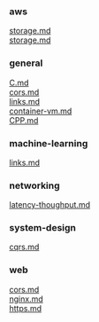 ### aws

[storage.md](https://github.com/pat-jpnk/Patricks-Notes/blob/main/webhosting.md)<br>[storage.md](https://github.com/pat-jpnk/Patricks-Notes/blob/main/webhosting.md)<br>
### general

[C.md](https://github.com/pat-jpnk/Patricks-Notes/blob/main/container-vm.md)<br>[cors.md](https://github.com/pat-jpnk/Patricks-Notes/blob/main/CPP.md)<br>[links.md](https://github.com/pat-jpnk/Patricks-Notes/blob/main/C.md)<br>[container-vm.md](https://github.com/pat-jpnk/Patricks-Notes/blob/main/cors.md)<br>[CPP.md](https://github.com/pat-jpnk/Patricks-Notes/blob/main/links.md)<br>
### machine-learning

[links.md](https://github.com/pat-jpnk/Patricks-Notes/blob/main/links.md)<br>
### networking

[latency-thoughput.md](https://github.com/pat-jpnk/Patricks-Notes/blob/main/latency-thoughput.md)<br>
### system-design

[cqrs.md](https://github.com/pat-jpnk/Patricks-Notes/blob/main/cqrs.md)<br>
### web

[cors.md](https://github.com/pat-jpnk/Patricks-Notes/blob/main/https.md)<br>[nginx.md](https://github.com/pat-jpnk/Patricks-Notes/blob/main/cors.md)<br>[https.md](https://github.com/pat-jpnk/Patricks-Notes/blob/main/nginx.md)<br>

